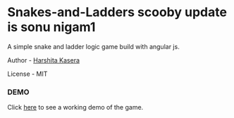 Snakes-and-Ladders scooby update is sonu nigam1
==================

A simple snake and ladder logic game build with angular js.

Author - [Harshita Kasera](https://github.com/hkasera)

License - MIT


### DEMO

Click <a href="http://harshitakasera.com/projects/snl/game" target="_blank">here</a> to see a working demo of the game.

